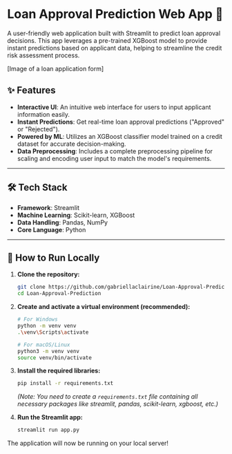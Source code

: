 # Loan Approval Prediction Web App 🏦

A user-friendly web application built with Streamlit to predict loan approval decisions. This app leverages a pre-trained XGBoost model to provide instant predictions based on applicant data, helping to streamline the credit risk assessment process.


[Image of a loan application form]


## ✨ Features

- **Interactive UI**: An intuitive web interface for users to input applicant information easily.
- **Instant Predictions**: Get real-time loan approval predictions ("Approved" or "Rejected").
- **Powered by ML**: Utilizes an XGBoost classifier model trained on a credit dataset for accurate decision-making.
- **Data Preprocessing**: Includes a complete preprocessing pipeline for scaling and encoding user input to match the model's requirements.

---

## 🛠️ Tech Stack

- **Framework**: Streamlit
- **Machine Learning**: Scikit-learn, XGBoost
- **Data Handling**: Pandas, NumPy
- **Core Language**: Python

---

## 🚀 How to Run Locally

1.  **Clone the repository:**
    ```bash
    git clone https://github.com/gabriellaclairine/Loan-Approval-Prediction.git
    cd Loan-Approval-Prediction
    ```

2.  **Create and activate a virtual environment (recommended):**
    ```bash
    # For Windows
    python -m venv venv
    .\venv\Scripts\activate

    # For macOS/Linux
    python3 -m venv venv
    source venv/bin/activate
    ```

3.  **Install the required libraries:**
    ```bash
    pip install -r requirements.txt
    ```
    *(Note: You need to create a `requirements.txt` file containing all necessary packages like streamlit, pandas, scikit-learn, xgboost, etc.)*

4.  **Run the Streamlit app:**
    ```bash
    streamlit run app.py
    ```

The application will now be running on your local server!
